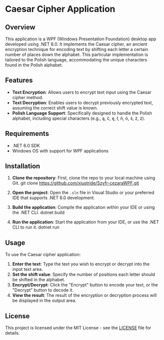 # Caesar Cipher Application

## Overview

This application is a WPF (Windows Presentation Foundation) desktop app developed using .NET 6.0. It implements the Caesar cipher, an ancient encryption technique for encoding text by shifting each letter a certain number of places down the alphabet. This particular implementation is tailored to the Polish language, accommodating the unique characters found in the Polish alphabet.

## Features

- **Text Encryption**: Allows users to encrypt text input using the Caesar cipher method.
- **Text Decryption**: Enables users to decrypt previously encrypted text, assuming the correct shift value is known.
- **Polish Language Support**: Specifically designed to handle the Polish alphabet, including special characters (e.g., ą, ć, ę, ł, ń, ó, ś, ź, ż).

## Requirements

- .NET 6.0 SDK
- Windows OS with support for WPF applications

## Installation

1. **Clone the repository**: First, clone the repo to your local machine using Git.
   git clone https://github.com/xjustride/Szyfr-cezaraWPF.git

2. **Open the project**: Open the `.sln` file in Visual Studio or your preferred IDE that supports .NET 6.0 development.

3. **Build the application**: Compile the application within your IDE or using the .NET CLI.
dotnet build
4. **Run the application**: Start the application from your IDE, or use the .NET CLI to run it.
dotnet run

## Usage

To use the Caesar cipher application:

1. **Enter the text**: Type the text you wish to encrypt or decrypt into the input text area.
2. **Set the shift value**: Specify the number of positions each letter should be shifted in the alphabet.
3. **Encrypt/Decrypt**: Click the "Encrypt" button to encode your text, or the "Decrypt" button to decode it.
4. **View the result**: The result of the encryption or decryption process will be displayed in the output area.

## License

This project is licensed under the MIT License - see the [LICENSE](LICENSE.md) file for details.




